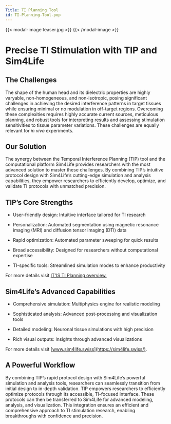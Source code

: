 ```yaml
---
Title: TI Planning Tool
id: TI-Planning-Tool-pop
---
```

{{< modal-image teaser.jpg >}}
{{< /modal-image >}}

# Precise TI Stimulation with TIP and Sim4Life

## The Challenges

The shape of the human head and its dielectric properties are highly varyable, non-homogeneous, and non-isotropic, posing significant challenges in achieving the desired interference patterns in target tissues while ensuring minimal or no modulation in off-target regions. Overcoming these complexities requires highly accurate current sources, meticulous planning, and robust tools for interpreting results and assessing stimulation sensitivities to tissue parameter variations. These challenges are equally relevant for *in vivo* experiments. 

## Our Solution

The synergy between the Temporal Interference Planning (TIP) tool and the computational platform Sim4Life provides researchers with the most advanced solution to master these challenges. By combining TIP’s intuitive protocol design with Sim4Life’s cutting-edge simulation and analysis capabilities, they empower researchers to efficiently develop, optimize, and validate TI protocols with unmatched precision.

##  TIP’s Core Strengths

 * User-friendly design: Intuitive interface tailored for TI research

* Personalization: Automated segmentation using magnetic resonance imaging (MRI) and diffusion tensor imaging (DTI) data 

* Rapid optimization: Automated parameter sweeping for quick results

* Broad accessibility: Designed for researchers without computational expertise

* TI-specific tools: Streamlined simulation modes to enhance productivity

For more details visit [IT'IS TI Planning overview.](https://itis.swiss/tools-and-systems/ti-planning/overview/)

##  Sim4Life’s Advanced Capabilities

* Comprehensive simulation: Multiphysics engine for realistic modeling

* Sophisticated analysis: Advanced post-processing and visualization tools

* Detailed modeling: Neuronal tissue simulations with high precision

* Rich visual outputs: Insights through advanced visualizations

For more details visit [www.sim4life.swiss](https://sim4life.swiss/).

## A Powerful Workflow

By combining TIP’s rapid protocol design with Sim4Life’s powerful simulation and analysis tools, researchers can seamlessly transition from initial design to in-depth validation. TIP empowers researchers to efficiently optimize protocols through its accessible, TI-focused interface. These protocols can then be transferred to Sim4Life for advanced modeling, analysis, and visualization. This integration ensures an efficient and comprehensive approach to TI stimulation research, enabling breakthroughs with confidence and precision.

